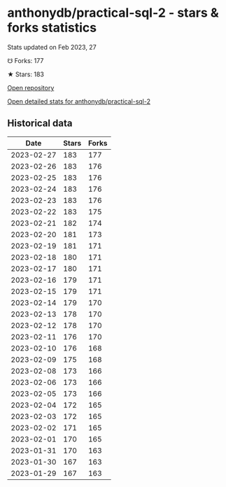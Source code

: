 # anthonydb/practical-sql-2 - stars & forks statistics

Stats updated on Feb 2023, 27

☋ Forks: 177

★ Stars: 183

[Open repository](https://github.com/anthonydb/practical-sql-2)

[Open detailed stats for anthonydb/practical-sql-2](https://reviewgithub.com/rep/anthonydb/practical-sql-2)

## Historical data
| Date | Stars | Forks |
|------|-------|-------|
| 2023-02-27 | 183 | 177 | 
| 2023-02-26 | 183 | 176 | 
| 2023-02-25 | 183 | 176 | 
| 2023-02-24 | 183 | 176 | 
| 2023-02-23 | 183 | 176 | 
| 2023-02-22 | 183 | 175 | 
| 2023-02-21 | 182 | 174 | 
| 2023-02-20 | 181 | 173 | 
| 2023-02-19 | 181 | 171 | 
| 2023-02-18 | 180 | 171 | 
| 2023-02-17 | 180 | 171 | 
| 2023-02-16 | 179 | 171 | 
| 2023-02-15 | 179 | 171 | 
| 2023-02-14 | 179 | 170 | 
| 2023-02-13 | 178 | 170 | 
| 2023-02-12 | 178 | 170 | 
| 2023-02-11 | 176 | 170 | 
| 2023-02-10 | 176 | 168 | 
| 2023-02-09 | 175 | 168 | 
| 2023-02-08 | 173 | 166 | 
| 2023-02-06 | 173 | 166 | 
| 2023-02-05 | 173 | 166 | 
| 2023-02-04 | 172 | 165 | 
| 2023-02-03 | 172 | 165 | 
| 2023-02-02 | 171 | 165 | 
| 2023-02-01 | 170 | 165 | 
| 2023-01-31 | 170 | 163 | 
| 2023-01-30 | 167 | 163 | 
| 2023-01-29 | 167 | 163 | 

